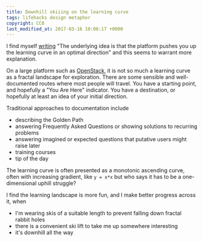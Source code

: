 ```yaml
---
title: Downhill skiiing on the learning curve
tags: lifehacks design metaphor
copyright: CC0
last_modified_at: 2017-03-16 10:06:17 +0000
---
```


I find myself [writing](https://blueprints.launchpad.net/horizon/+spec/horizon-to-nova-hinting) "The underlying idea is that the platform pushes you up the learning curve in an optimal direction" and this seems to warrant more explanation.

On a large platform such as [OpenStack](https://www.openstack.org/), it is not so much a learning curve as a fractal landscape for exploration.  There are some sensible and well-documented routes where most people will travel.  You have a starting point, and hopefully a "You Are Here" indicator.  You have a destination, or hopefully at least an idea of your initial direction.

Traditional approaches to documentation include

* describing the Golden Path
* answering Frequently Asked Questions or showing solutions to recurring problems
* answering imagined or expected questions that putative users might raise later
* training courses
* tip of the day

The learning curve is often presented as a monotonic ascending curve, often with increasing gradient, like `y = x*x` but who says it has to be a one-dimensional uphill struggle?

I find the learning landscape is more fun, and I make better progress across it, when

* I'm wearing skis of a suitable length to prevent falling down fractal rabbit holes
* there is a convenient ski lift to take me up somewhere interesting
* it's downhill all the way
